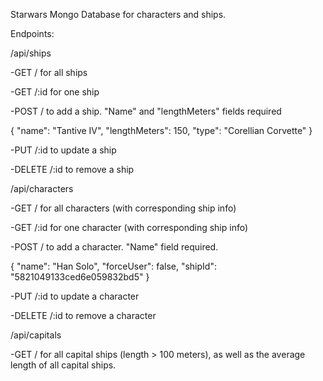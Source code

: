 Starwars Mongo Database for characters and ships.

Endpoints:

/api/ships

-GET / for all ships

-GET /:id for one ship

-POST / to add a ship. "Name" and "lengthMeters" fields required

  {
    "name": "Tantive IV",
    "lengthMeters": 150,
    "type": "Corellian Corvette"
  }
  
-PUT /:id to update a ship

-DELETE /:id to remove a ship

/api/characters

-GET / for all characters (with corresponding ship info)

-GET /:id for one character (with corresponding ship info)

-POST / to add a character. "Name" field required.

  {
	"name": "Han Solo",
	"forceUser": false,
	"shipId": "5821049133ced6e059832bd5"
  }
  
-PUT /:id to update a character

-DELETE /:id to remove a character

/api/capitals

-GET / for all capital ships (length > 100 meters), as well as the average length of all capital ships.
